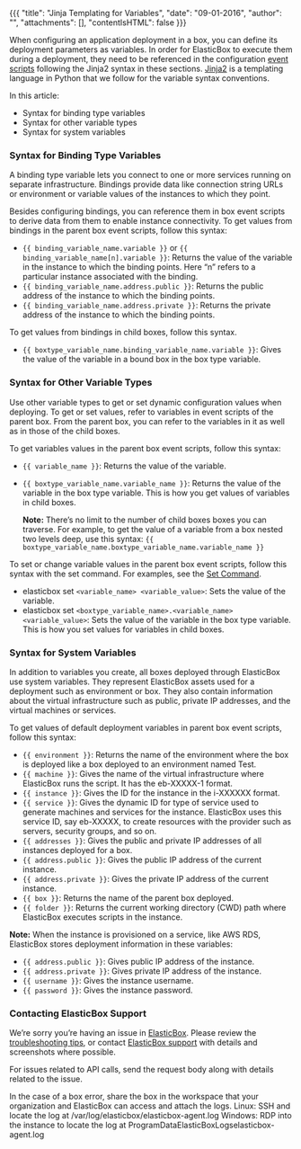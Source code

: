 {{{ "title": "Jinja Templating for Variables",
"date": "09-01-2016",
"author": "",
"attachments": [],
"contentIsHTML": false
}}}

When configuring an application deployment in a box, you can define its deployment parameters as variables. In order for ElasticBox to execute them during a deployment, they need to be referenced in the configuration [event scripts](../ElasticBox/start-stop-and-upgrade-boxes.md) following the Jinja2 syntax in these sections. [Jinja2](//jinja.pocoo.org/docs/dev/) is a templating language in Python that we follow for the variable syntax conventions.

In this article:

* Syntax for binding type variables
* Syntax for other variable types
* Syntax for system variables

### Syntax for Binding Type Variables

A binding type variable lets you connect to one or more services running on separate infrastructure. Bindings provide data like connection string URLs or environment or variable values of the instances to which they point.

Besides configuring bindings, you can reference them in box event scripts to derive data from them to enable instance connectivity. To get values from bindings in the parent box event scripts, follow this syntax:

* `{{ binding_variable_name.variable }}` or `{{ binding_variable_name[n].variable }}`: Returns the value of the variable in the instance to which the binding points. Here “n” refers to a particular instance associated with the binding.
* `{{ binding_variable_name.address.public }}`: Returns the public address of the instance to which the binding points.
* `{{ binding_variable_name.address.private }}`: Returns the private address of the instance to which the binding points.

To get values from bindings in child boxes, follow this syntax.

* `{{ boxtype_variable_name.binding_variable_name.variable }}`: Gives the value of the variable in a bound box in the box type variable.

### Syntax for Other Variable Types

Use other variable types to get or set dynamic configuration values when deploying. To get or set values, refer to variables in event scripts of the parent box. From the parent box, you can refer to the variables in it as well as in those of the child boxes.

To get variables values in the parent box event scripts, follow this syntax:

* `{{ variable_name }}`: Returns the value of the variable.
* `{{ boxtype_variable_name.variable_name }}`: Returns the value of the variable in the box type variable. This is how you get values of variables in child boxes.

    **Note:** There’s no limit to the number of child boxes boxes you can traverse. For example, to get the value of a variable from a box nested two levels deep, use this syntax: `{{ boxtype_variable_name.boxtype_variable_name.variable_name }}`

To set or change variable values in the parent box event scripts, follow this syntax with the set command. For examples, see the [Set Command](../ElasticBox/elasticbox-commands.md).

* elasticbox set `<variable_name> <variable_value>`: Sets the value of the variable.
* elasticbox set `<boxtype_variable_name>.<variable_name> <variable_value>`: Sets the value of the variable in the box type variable. This is how you set values for variables in child boxes.

### Syntax for System Variables

In addition to variables you create, all boxes deployed through ElasticBox use system variables. They represent ElasticBox assets used for a deployment such as environment or box. They also contain information about the virtual infrastructure such as public, private IP addresses, and the virtual machines or services.

To get values of default deployment variables in parent box event scripts, follow this syntax:

* `{{ environment }}`: Returns the name of the environment where the box is deployed like a box deployed to an environment named Test.
* `{{ machine }}`: Gives the name of the virtual infrastructure where ElasticBox runs the script. It has the eb-XXXXX-1 format.
* `{{ instance }}`: Gives the ID for the instance in the i-XXXXXX format.
* `{{ service }}`: Gives the dynamic ID for type of service used to generate machines and services for the instance. ElasticBox uses this service ID, say eb-XXXXX, to create resources with the provider such as servers, security groups, and so on.
* `{{ addresses }}`: Gives the public and private IP addresses of all instances deployed for a box.
* `{{ address.public }}`: Gives the public IP address of the current instance.
* `{{ address.private }}`: Gives the private IP address of the current instance.
* `{{ box }}`: Returns the name of the parent box deployed.
* `{{ folder }}`: Returns the current working directory (CWD) path where ElasticBox executes scripts in the instance.

**Note:** When the instance is provisioned on a service, like AWS RDS, ElasticBox stores deployment information in these variables:

* `{{ address.public }}`: Gives public IP address of the instance.
* `{{ address.private }}`: Gives private IP address of the instance.
* `{{ username }}`: Gives the instance username.
* `{{ password }}`: Gives the instance password.

### Contacting ElasticBox Support

We’re sorry you’re having an issue in [ElasticBox](//www.ctl.io/elasticbox/). Please review the [troubleshooting tips](//elasticbox.com/documentation/troubleshooting/troubleshooting-tips/), or contact [ElasticBox support](mailto:support@elasticbox.com) with details and screenshots where possible.

For issues related to API calls, send the request body along with details related to the issue.

In the case of a box error, share the box in the workspace that your organization and ElasticBox can access and attach the logs.
Linux: SSH and locate the log at /var/log/elasticbox/elasticbox-agent.log
Windows: RDP into the instance to locate the log at ProgramDataElasticBoxLogselasticbox-agent.log
